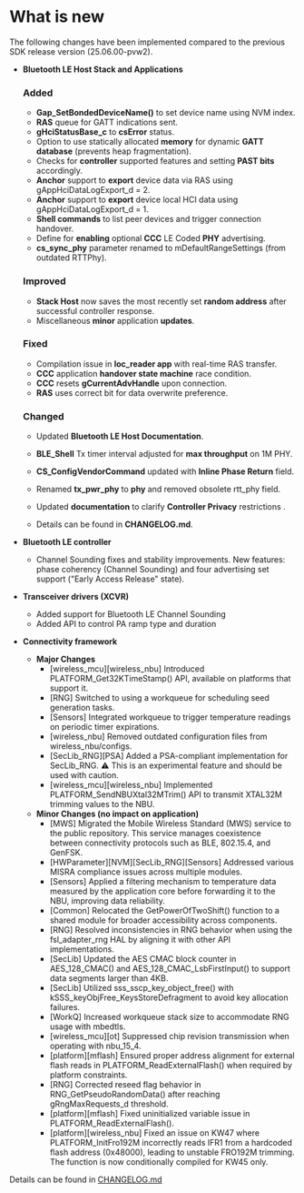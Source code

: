 # What is new 

The following changes have been implemented compared to the previous SDK release version \(25.06.00-pvw2\).


-   **Bluetooth LE Host Stack and Applications**
    ### Added
    -   **Gap_SetBondedDeviceName()** to set device name using NVM index.
    -   **RAS** queue for GATT indications sent.
    -   **gHciStatusBase_c** to **csError** status.
    -   Option to use statically allocated **memory** for dynamic **GATT database** (prevents heap fragmentation).
    -   Checks for **controller** supported features and setting **PAST bits** accordingly.
    -   **Anchor** support to **export** device data via RAS using gAppHciDataLogExport_d = 2.
    -   **Anchor** support to **export** device local HCI data using gAppHciDataLogExport_d = 1.
    -   **Shell commands** to list peer devices and trigger connection handover.
    -   Define for **enabling** optional **CCC** LE Coded **PHY** advertising.
    -   **cs_sync_phy** parameter renamed to mDefaultRangeSettings (from outdated RTTPhy).

    ### Improved
    -   **Stack Host** now saves the most recently set **random address** after successful controller response.
    -   Miscellaneous **minor** application **updates**.

    ### Fixed
    -   Compilation issue in **loc_reader app** with real-time RAS transfer.
    -   **CCC** application **handover state machine** race condition.
    -   **CCC** resets **gCurrentAdvHandle** upon connection.
    -   **RAS** uses correct bit for data overwrite preference.

    ### Changed
    -   Updated **Bluetooth LE Host Documentation**.
    -   **BLE_Shell** Tx timer interval adjusted for **max throughput** on 1M PHY.
    -   **CS_ConfigVendorCommand** updated with **Inline Phase Return** field.
    -   Renamed **tx_pwr_phy** to **phy** and removed obsolete rtt_phy field.
    -   Updated **documentation** to clarify **Controller Privacy** restrictions .

    -   Details can be found in **CHANGELOG.md**.
-   **Bluetooth LE controller**
    -   Channel Sounding fixes and stability improvements.
        New features: phase coherency (Channel Sounding) and four advertising set support ("Early Access Release" state).

-   **Transceiver drivers (XCVR)**
    -   Added support for Bluetooth LE Channel Sounding
    -   Added API to control PA ramp type and duration

-   **Connectivity framework**

    -   **Major Changes**
        -   [wireless_mcu][wireless_nbu] Introduced PLATFORM_Get32KTimeStamp() API, available on platforms that support it.
        -   [RNG] Switched to using a workqueue for scheduling seed generation tasks.
        -   [Sensors] Integrated workqueue to trigger temperature readings on periodic timer expirations.
        -   [wireless_nbu] Removed outdated configuration files from wireless_nbu/configs.
        -   [SecLib_RNG][PSA] Added a PSA-compliant implementation for SecLib_RNG. ⚠️ This is an experimental feature and should be used with caution.
        -   [wireless_mcu][wireless_nbu] Implemented PLATFORM_SendNBUXtal32MTrim() API to transmit XTAL32M trimming values to the NBU.
    -   **Minor Changes (no impact on application)**
        -   [MWS] Migrated the Mobile Wireless Standard (MWS) service to the public repository. This service manages coexistence between connectivity protocols such as BLE, 802.15.4, and GenFSK.
        -   [HWParameter][NVM][SecLib_RNG][Sensors] Addressed various MISRA compliance issues across multiple modules.
        -   [Sensors] Applied a filtering mechanism to temperature data measured by the application core before forwarding it to the NBU, improving data reliability.
        -   [Common] Relocated the GetPowerOfTwoShift() function to a shared module for broader accessibility across components.
        -   [RNG] Resolved inconsistencies in RNG behavior when using the fsl_adapter_rng HAL by aligning it with other API implementations.
        -   [SecLib] Updated the AES CMAC block counter in AES_128_CMAC() and AES_128_CMAC_LsbFirstInput() to support data segments larger than 4KB.
        -   [SecLib] Utilized sss_sscp_key_object_free() with kSSS_keyObjFree_KeysStoreDefragment to avoid key allocation failures.
        -   [WorkQ] Increased workqueue stack size to accommodate RNG usage with mbedtls.
        -   [wireless_mcu][ot] Suppressed chip revision transmission when operating with nbu_15_4.
        -   [platform][mflash] Ensured proper address alignment for external flash reads in PLATFORM_ReadExternalFlash() when required by platform constraints.
        -   [RNG] Corrected reseed flag behavior in RNG_GetPseudoRandomData() after reaching gRngMaxRequests_d threshold.
        -   [platform][mflash] Fixed uninitialized variable issue in PLATFORM_ReadExternalFlash().
        -   [platform][wireless_nbu] Fixed an issue on KW47 where PLATFORM_InitFro192M incorrectly reads IFR1 from a hardcoded flash address (0x48000), leading to unstable FRO192M trimming. The function is now conditionally compiled for KW45 only.


Details can be found in [CHANGELOG.md](../../../../../../middleware/wireless/framework/CHANGELOG.md)

